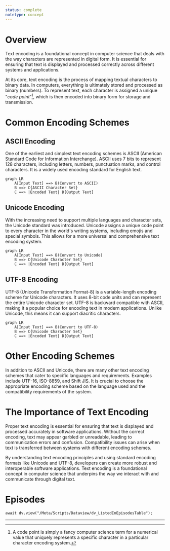 ```yaml
---
status: complete
notetype: concept
---
```

# Overview
Text encoding is a foundational concept in computer science that deals with the way characters are represented in digital form. It is essential for ensuring that text is displayed and processed correctly across different systems and applications.

At its core, text encoding is the process of mapping textual characters to binary data. In computers, everything is ultimately stored and processed as binary (numbers). To represent text, each character is assigned a unique "*code point*"[^1], which is then encoded into binary form for storage and transmission.

# Common Encoding Schemes
## ASCII Encoding
One of the earliest and simplest text encoding schemes is ASCII (American Standard Code for Information Interchange). ASCII uses 7 bits to represent 128 characters, including letters, numbers, punctuation marks, and control characters. It is a widely used encoding standard for English text.

```mermaid
graph LR
    A[Input Text] ==> B(Convert to ASCII)
    B ==> C{ASCII Character Set}
    C ==> |Encoded Text| D[Output Text]
```

## Unicode Encoding
With the increasing need to support multiple languages and character sets, the Unicode standard was introduced. Unicode assigns a unique code point to every character in the world's writing systems, including emojis and special symbols. This allows for a more universal and comprehensive text encoding system.

```mermaid
graph LR
    A[Input Text] ==> B(Convert to Unicode)
    B ==> C{Unicode Character Set}
    C ==> |Encoded Text| D[Output Text]
```

## UTF-8 Encoding
UTF-8 (Unicode Transformation Format-8) is a variable-length encoding scheme for Unicode characters. It uses 8-bit code units and can represent the entire Unicode character set. UTF-8 is backward compatible with ASCII, making it a popular choice for encoding text in modern applications. Unlike Unicode, this means it can support diacritic characters.

```mermaid
graph LR
    A[Input Text] ==> B(Convert to UTF-8)
    B ==> C{Unicode Character Set}
    C ==> |Encoded Text| D[Output Text]
```

# Other Encoding Schemes
In addition to ASCII and Unicode, there are many other text encoding schemes that cater to specific languages and requirements. Examples include UTF-16, ISO-8859, and Shift JIS. It is crucial to choose the appropriate encoding scheme based on the language used and the compatibility requirements of the system.

# The Importance of Text Encoding
Proper text encoding is essential for ensuring that text is displayed and processed accurately in software applications. Without the correct encoding, text may appear garbled or unreadable, leading to communication errors and confusion. Compatibility issues can arise when text is transferred between systems with different encoding schemes.

By understanding text encoding principles and using standard encoding formats like Unicode and UTF-8, developers can create more robust and interoperable software applications. Text encoding is a foundational concept in computer science that underpins the way we interact with and communicate through digital text.

# Episodes
```dataviewjs
await dv.view("/Meta/Scripts/Dataview/dv_ListedInEpisodesTable");
```

---

[^1]: A code point is simply a fancy computer science term for a numerical value that uniquely represents a specific character in a particular character encoding system.